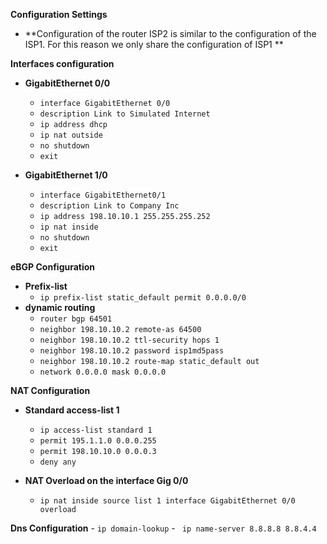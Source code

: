**Configuration Settings**
* **Configuration of the router ISP2 is similar to the configuration of the ISP1. For this reason we only share the configuration of ISP1 **
 


**Interfaces configuration**

* **GigabitEthernet 0/0**

    - `interface GigabitEthernet 0/0`
    - `description Link to Simulated Internet`
    - `ip address dhcp`
    - `ip nat outside`
    - `no shutdown`
    - `exit`

* **GigabitEthernet 1/0**

    - `interface GigabitEthernet0/1`
    - `description Link to Company Inc`
    - `ip address 198.10.10.1 255.255.255.252`
    - `ip nat inside`
    - `no shutdown`
    - `exit`


**eBGP Configuration**

* **Prefix-list**
    - `ip prefix-list static_default permit 0.0.0.0/0`
* **dynamic routing**
    - `router bgp 64501`
    - `neighbor 198.10.10.2 remote-as 64500`
    - `neighbor 198.10.10.2 ttl-security hops 1`
    - `neighbor 198.10.10.2 password isp1md5pass`
    - `neighbor 198.10.10.2 route-map static_default out`
    - `network 0.0.0.0 mask 0.0.0.0`


**NAT Configuration**
* **Standard access-list 1**
    - `ip access-list standard 1`
    - `permit 195.1.1.0 0.0.0.255`
    - `permit 198.10.10.0 0.0.0.3`
    - `deny any`
    
* **NAT Overload on the interface Gig 0/0**
    - `ip nat inside source list 1 interface GigabitEthernet 0/0 overload`


**Dns Configuration**
    - `ip domain-lookup`
    - ` ip name-server 8.8.8.8 8.8.4.4`


